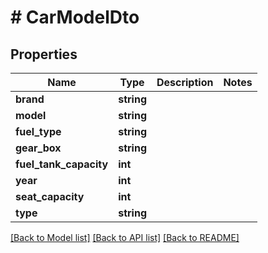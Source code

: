 # # CarModelDto

## Properties

Name | Type | Description | Notes
------------ | ------------- | ------------- | -------------
**brand** | **string** |  |
**model** | **string** |  |
**fuel_type** | **string** |  |
**gear_box** | **string** |  |
**fuel_tank_capacity** | **int** |  |
**year** | **int** |  |
**seat_capacity** | **int** |  |
**type** | **string** |  |

[[Back to Model list]](../../README.md#models) [[Back to API list]](../../README.md#endpoints) [[Back to README]](../../README.md)

